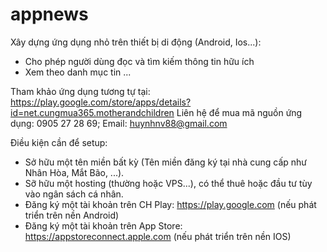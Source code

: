 # appnews
Xây dựng ứng dụng nhỏ trên thiết bị di động (Android, Ios...): 
- Cho phép người dùng đọc và tìm kiếm thông tin hữu ích
- Xem theo danh mục tin
...

Tham khảo ứng dụng tương tự tại: https://play.google.com/store/apps/details?id=net.cungmua365.motherandchildren
Liên hệ để mua mã nguồn ứng dụng: 0905 27 28 69; Email: huynhnv88@gmail.com

Điều kiện cần để setup:
+ Sở hữu một tên miền bất kỳ (Tên miền đăng ký tại nhà cung cấp như Nhân Hòa, Mắt Bão, ...).
+ Sỡ hữu một hosting (thường hoặc VPS...), có thể thuê hoặc đầu tư tùy vào ngân sách cá nhân.
+ Đăng ký một tài khoản trên CH Play: https://play.google.com (nếu phát triển trên nền Android)
+ Đăng ký một tài khoản trên App Store: https://appstoreconnect.apple.com (nếu phát triển trên nền IOS)
